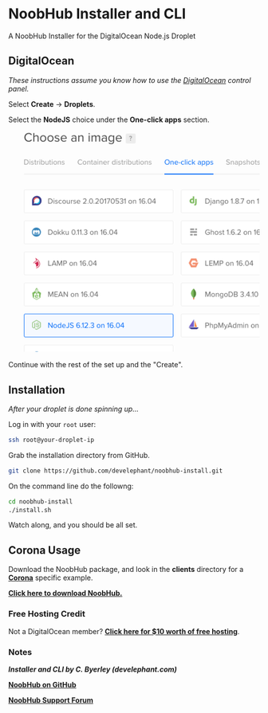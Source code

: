 # NoobHub Installer and CLI

A NoobHub Installer for the DigitalOcean Node.js Droplet

## DigitalOcean

_These instructions assume you know how to use the [DigitalOcean](https://m.do.co/c/cddeeddbbdb8) control panel._

Select __Create__ -> __Droplets__.

Select the __NodeJS__ choice under the __One-click apps__ section.

  ![node-do](img/node-box.png)

Continue with the rest of the set up and the "Create".

## Installation

_After your droplet is done spinning up..._

Log in with your `root` user:

```sh
ssh root@your-droplet-ip
```

Grab the installation directory from GitHub.

```sh
git clone https://github.com/develephant/noobhub-install.git
```

On the command line do the followng:

```sh
cd noobhub-install
./install.sh
```

Watch along, and you should be all set.

## Corona Usage

Download the NoobHub package, and look in the __clients__ directory for a __[Corona](https://coronalabs.com/)__ specific example.

__[Click here to download NoobHub.](https://github.com/Overtorment/NoobHub/archive/master.zip)__


### Free Hosting Credit

Not a DigitalOcean member? __[Click here for $10 worth of free hosting](https://m.do.co/c/cddeeddbbdb8)__.

### Notes

___Installer and CLI by C. Byerley (develephant.com)___

__[NoobHub on GitHub](https://github.com/Overtorment/NoobHub)__

__[NoobHub Support Forum](http://forums.coronalabs.com/topic/32775-noobhub-free-opensource-multiplayer-and-network-messaging-for-coronasdk)__ 